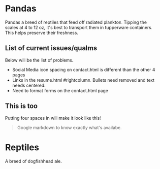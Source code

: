 # Pandas

Pandas a breed of reptiles that feed off radiated plankton. Tipping the scales at
4 to 12 oz, it's best to transport them in tupperware containers. This helps
preserve their freshness.

## List of current issues/qualms 

Below will be the list of problems.

* Social Media icon spacing on contact.html is different than the other 4 pages
* Links in the resume.html #rightcolumn. Bullets need removed and text needs centered.
* Need to format forms on the contact.html page

## This is too 

   Putting four spaces in will make it look like this! 
   
> Google markdown to know exactly what's availabe. 

# Reptiles

A breed of dogfishhead ale. 